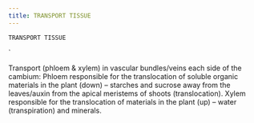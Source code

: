 ```yaml
---
title: TRANSPORT TISSUE
---
```

`TRANSPORT TISSUE`

`

Transport (phloem & xylem) in vascular bundles/veins each side of the cambium:
Phloem responsible for the translocation of soluble organic materials in the plant (down) – starches and sucrose away from the leaves/auxin from the apical meristems of shoots (translocation).
Xylem responsible for the translocation of materials in the plant (up) – water (transpiration) and minerals.
